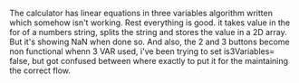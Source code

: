 The calculator has linear equations in three variables algorithm written which somehow isn't working. Rest everything is good.
it takes value in the for of a numbers string, splits the string and stores the value in a 2D array. But it's showing NaN when done so. And also, the 2 and 3 buttons become non
functional whenn 3 VAR used, i've been trying to set is3Variables= false, but got confused between where exactly to put it for the maintaining the correct flow.


